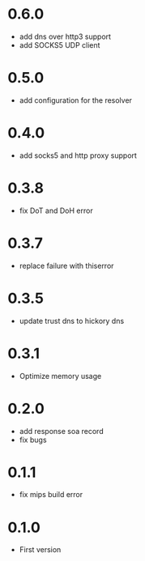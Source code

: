 # 0.6.0

- add dns over http3 support
- add SOCKS5 UDP client

# 0.5.0

- add configuration for the resolver

# 0.4.0

- add socks5 and http proxy support

# 0.3.8

- fix DoT and DoH error

# 0.3.7

- replace failure with thiserror

# 0.3.5

- update trust dns to hickory dns

# 0.3.1

- Optimize memory usage

# 0.2.0

- add response soa record
- fix bugs

# 0.1.1

- fix mips build error

# 0.1.0

- First version
